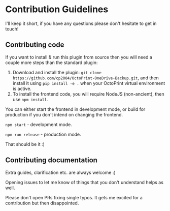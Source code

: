 # Contribution Guidelines

I'll keep it short, if you have any questions please don't hesitate to get in touch!

## Contributing code

If you want to install & run this plugin from source then you will need a couple more steps than the standard plugin:

1. Download and install the plugin: `git clone https://github.com/cp2004/OctoPrint-OneDrive-Backup.git`, and then install it
  using `pip install -e .` when your OctoPrint virtual environment is active.
2. To install the frontend code, you will require NodeJS (non-ancient), then use `npm install`.

You can either start the frontend in development mode, or build for production if you don't intend on changing the frontend.

`npm start` - development mode.

`npm run release` - production mode.

That should be it :)

## Contributing documentation

Extra guides, clarification etc. are always welcome :)

Opening issues to let me know of things that you don't understand helps as well.

Please don't open PRs fixing single typos. It gets me excited for a contribution but then disappointed.

